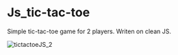 # Js_tic-tac-toe

Simple tic-tac-toe game for 2 players. Writen on clean JS.

![tictactoeJS_2](https://user-images.githubusercontent.com/48638830/127960141-d066d670-0c35-437a-930d-108262026ff3.png)
